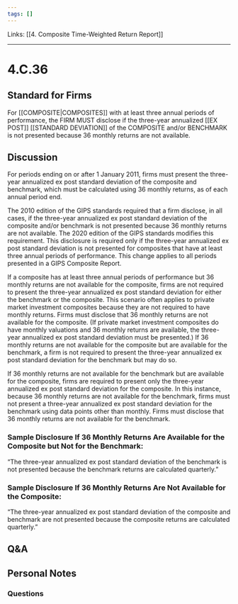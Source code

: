 ```yaml
---
tags: []
---
```

Links: [[4. Composite Time-Weighted Return Report]]
___
# 4.C.36
## Standard for Firms
For [[COMPOSITE|COMPOSITES]] with at least three annual periods of performance, the FIRM MUST disclose if the three-year annualized [[EX POST]] [[STANDARD DEVIATION]] of the COMPOSITE and/or BENCHMARK is not presented because 36 monthly returns are not available.
## Discussion
For periods ending on or after 1 January 2011, firms must present the three-year annualized ex post standard deviation of the composite and benchmark, which must be calculated using 36 monthly returns, as of each annual period end.

The 2010 edition of the GIPS standards required that a firm disclose, in all cases, if the three-year annualized ex post standard deviation of the composite and/or benchmark is not presented because 36 monthly returns are not available. The 2020 edition of the GIPS standards modifies this requirement. This disclosure is required only if the three-year annualized ex post standard deviation is not presented for composites that have at least three annual periods of performance. This change applies to all periods presented in a GIPS Composite Report.

If a composite has at least three annual periods of performance but 36 monthly returns are not available for the composite, firms are not required to present the three-year annualized ex post standard deviation for either the benchmark or the composite. This scenario often applies to private market investment composites because they are not required to have monthly returns. Firms must disclose that 36 monthly returns are not available for the composite. (If private market investment composites do have monthly valuations and 36 monthly returns are available, the three-year annualized ex post standard deviation must be presented.) If 36 monthly returns are not available for the composite but are available for the benchmark, a firm is not required to present the three-year annualized ex post standard deviation for the benchmark but may do so.

If 36 monthly returns are not available for the benchmark but are available for the composite, firms are required to present only the three-year annualized ex post standard deviation for the composite. In this instance, because 36 monthly returns are not available for the benchmark, firms must not present a three-year annualized ex post standard deviation for the benchmark using data points other than monthly. Firms must disclose that 36 monthly returns are not available for the benchmark.
### Sample Disclosure If 36 Monthly Returns Are Available for the Composite but Not for the Benchmark:
“The three-year annualized ex post standard deviation of the benchmark is not presented because the benchmark returns are calculated quarterly.”
### Sample Disclosure If 36 Monthly Returns Are Not Available for the Composite:
“The three-year annualized ex post standard deviation of the composite and benchmark are not presented because the composite returns are calculated quarterly.”
## Q&A

## Personal Notes

### Questions
